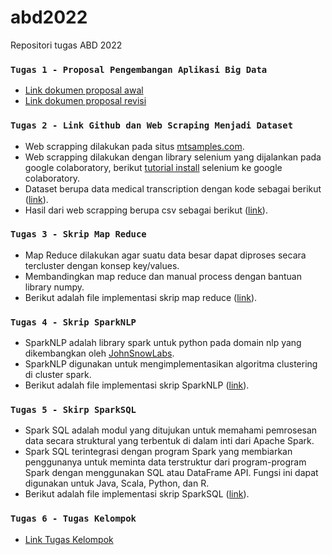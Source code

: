 # abd2022
Repositori tugas ABD 2022

### `Tugas 1 - Proposal Pengembangan Aplikasi Big Data`
- [Link dokumen proposal awal](https://docs.google.com/document/d/14ZHgpPaUfuuSwOg0My1x7XkgHbmdp2sq/edit?usp=sharing&ouid=106859921835530588208&rtpof=true&sd=true)
- [Link dokumen proposal revisi](https://docs.google.com/document/d/1VPR5t35H9Pxqw3gW4oZk0P1oahgzrQHX/edit?usp=sharing&ouid=106859921835530588208&rtpof=true&sd=true)

### `Tugas 2 - Link Github dan Web Scraping Menjadi Dataset`
- Web scrapping dilakukan pada situs [mtsamples.com](mtsamples.com).
- Web scrapping dilakukan dengan library selenium yang dijalankan pada google colaboratory, berikut [tutorial install](https://stackoverflow.com/questions/51046454/how-can-we-use-selenium-webdriver-in-colab-research-google-com) selenium ke google colaboratory.
- Dataset berupa data medical transcription dengan kode sebagai berikut ([link](https://github.com/rasyidpurnama/abd2022/blob/main/mtsamples_scraping_colab.ipynb)).
- Hasil dari web scrapping berupa csv sebagai berikut ([link](https://github.com/rasyidpurnama/abd2022/blob/main/mtsamples_20220222.csv)).

### `Tugas 3 - Skrip Map Reduce`
- Map Reduce dilakukan agar suatu data besar dapat diproses secara tercluster dengan konsep key/values.
- Membandingkan map reduce dan manual process dengan bantuan library numpy.
- Berikut adalah file implementasi skrip map reduce ([link](https://github.com/rasyidpurnama/abd2022/blob/main/)).

### `Tugas 4 - Skrip SparkNLP`
- SparkNLP adalah library spark untuk python pada domain nlp yang dikembangkan oleh [JohnSnowLabs](https://nlp.johnsnowlabs.com/).
- SparkNLP digunakan untuk mengimplementasikan algoritma clustering di cluster spark.
- Berikut adalah file implementasi skrip SparkNLP ([link](https://github.com/rasyidpurnama/abd2022/blob/main/)).

### `Tugas 5 - Skirp SparkSQL`
- Spark SQL adalah modul yang ditujukan untuk memahami pemrosesan data secara struktural yang terbentuk di dalam inti dari Apache Spark.
- Spark SQL terintegrasi dengan program Spark yang membiarkan penggunanya untuk meminta data terstruktur dari program-program Spark dengan menggunakan SQL atau DataFrame API. Fungsi ini dapat digunakan untuk Java, Scala, Python, dan R.
- Berikut adalah file implementasi skrip SparkSQL ([link](https://github.com/rasyidpurnama/abd2022/blob/main/)).

### `Tugas 6 - Tugas Kelompok`
- [Link Tugas Kelompok](https://github.com/mhihsan/abd/tree/main/project_kelompok)
